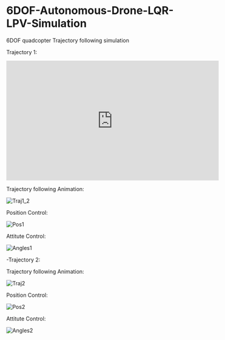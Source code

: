 # 6DOF-Autonomous-Drone-LQR-LPV-Simulation
6DOF quadcopter Trajectory following simulation

Trajectory 1:

<iframe width="560" height="315" src="https://www.youtube.com/embed/0z3QyzuW_Kw" title="YouTube video player" frameborder="0" allow="accelerometer; autoplay; clipboard-write; encrypted-media; gyroscope; picture-in-picture" allowfullscreen></iframe>

Trajectory following Animation:

![Traj1_2](https://user-images.githubusercontent.com/103686807/177695867-1d8f951a-de7a-41b8-ad13-2a61ec21dc0b.PNG)

Position Control:

![Pos1](https://user-images.githubusercontent.com/103686807/177695889-a9effb24-2e31-415c-8d98-a000eb99da5e.PNG)

Attitute Control:

![Angles1](https://user-images.githubusercontent.com/103686807/177695905-2bd44d40-9e38-4eb7-8267-57655f3c42a7.PNG)



-Trajectory 2:

Trajectory following Animation:

![Traj2](https://user-images.githubusercontent.com/103686807/177695934-a26d5170-5c38-46cc-a361-5f6e6b68d861.PNG)

Position Control:

![Pos2](https://user-images.githubusercontent.com/103686807/177695946-ad5a8e6f-22a0-4768-bf09-914bcd242965.PNG)

Attitute Control:

![Angles2](https://user-images.githubusercontent.com/103686807/177695961-d57b99c5-b20f-4cee-bc2e-fe2d1ab92676.PNG)
